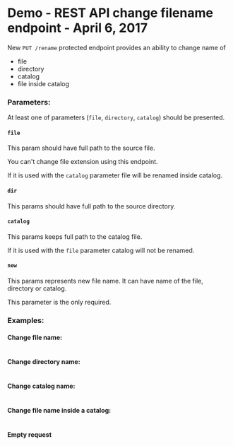 # Demo - REST API change filename endpoint - April 6, 2017

New `PUT /rename` protected endpoint provides an ability to change name of
- file
- directory
- catalog
- file inside catalog

### Parameters:

At least one of parameters (`file`, `directory`, `catalog`) should be presented.

#### `file`

This param should have full path to the source file. 

You can't change file extension using this endpoint.

If it is used with the `catalog` parameter file will be renamed inside catalog.


#### `dir`

This params should have full path to the source directory.


#### `catalog`

This params keeps full path to the catalog file. 

If it is used with the `file` parameter catalog will not be renamed.


#### `new`

This params represents new file name. It can have name of the file, directory or catalog.

This parameter is the only required.


### Examples:

#### Change file name:

```{.sh}
```

#### Change directory name:

```{.sh}
```

#### Change catalog name:
```{.sh}
```

#### Change file name inside a catalog:
```{.sh}
```

#### Empty request
```{.sh}
```